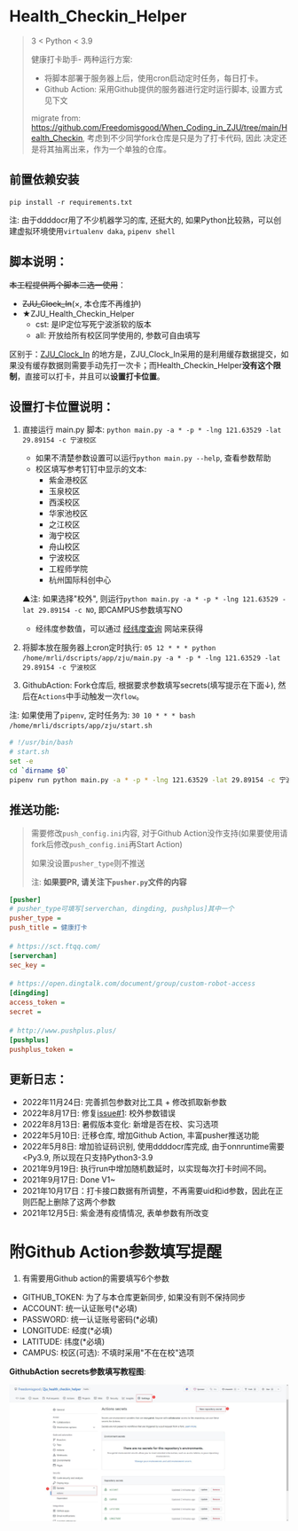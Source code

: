 # Health_Checkin_Helper
> 3 < Python < 3.9
> 
> 健康打卡助手- 两种运行方案: 
> - 将脚本部署于服务器上后，使用cron启动定时任务，每日打卡。
> - Github Action: 采用Github提供的服务器进行定时运行脚本, 设置方式见下文
> 
> migrate from: https://github.com/Freedomisgood/When_Coding_in_ZJU/tree/main/Health_Checkin, 考虑到不少同学fork仓库是只是为了打卡代码, 因此
> 决定还是将其抽离出来，作为一个单独的仓库。

## 前置依赖安装

`pip install -r requirements.txt`

注: 由于ddddocr用了不少机器学习的库, 还挺大的, 如果Python比较熟，可以创建虚拟环境使用`virtualenv daka`, `pipenv shell`
## 脚本说明：

~~本工程提供两个脚本二选一使用~~：

- ~~ZJU_Clock_In~~(×, 本仓库不再维护)
- ★ZJU_Health_Checkin_Helper
  - cst: 是IP定位写死宁波浙软的版本
  - all: 开放给所有校区同学使用的, 参数可自由填写

区别于：[ZJU_Clock_In](https://github.com/lgaheilongzi/ZJU-Clock-In) 的地方是，ZJU_Clock_In采用的是利用缓存数据提交，如果没有缓存数据则需要手动先打一次卡；而Health_Checkin_Helper**没有这个限制**，直接可以打卡，并且可以**设置打卡位置**。

## 设置打卡位置说明：

1. 直接运行 main.py 脚本: `python main.py -a * -p * -lng 121.63529 -lat 29.89154 -c 宁波校区`
   - 如果不清楚参数设置可以运行`python main.py --help`, 查看参数帮助
   - 校区填写参考钉钉中显示的文本:
     - 紫金港校区
     - 玉泉校区
     - 西溪校区
     - 华家池校区
     - 之江校区
     - 海宁校区
     - 舟山校区
     - 宁波校区
     - 工程师学院
     - 杭州国际科创中心
   
   ▲注: 如果选择"校外", 则运行`python main.py -a * -p * -lng 121.63529 -lat 29.89154 -c NO`, 即CAMPUS参数填写NO
   - 经纬度参数值，可以通过 [经纬度查询](https://map.bmcx.com/) 网站来获得
2. 将脚本放在服务器上cron定时执行: `05 12 * * * python /home/mrli/dscripts/app/zju/main.py -a * -p * -lng 121.63529 -lat 29.89154 -c 宁波校区`
3. GithubAction: Fork仓库后, 根据要求参数填写secrets(填写提示在下面↓), 然后在`Actions`中手动触发一次`flow`。

注: 如果使用了`pipenv`, 定时任务为: `30 10 * * * bash /home/mrli/dscripts/app/zju/start.sh` 
```bash
# !/usr/bin/bash
# start.sh
set -e
cd `dirname $0`
pipenv run python main.py -a * -p * -lng 121.63529 -lat 29.89154 -c 宁波校区
```

## 推送功能:
> 需要修改`push_config.ini`内容, 对于Github Action没作支持(如果要使用请fork后修改`push_config.ini`再Start Action)
>
> 如果没设置`pusher_type`则不推送
> 
> 注: **如果要PR, 请关注下`pusher.py`文件的内容**

```ini
[pusher]
# pusher_type可填写[serverchan, dingding, pushplus]其中一个
pusher_type =
push_title = 健康打卡

# https://sct.ftqq.com/
[serverchan]
sec_key =

# https://open.dingtalk.com/document/group/custom-robot-access
[dingding]
access_token =
secret =

# http://www.pushplus.plus/
[pushplus]
pushplus_token = 
```


## 更新日志：
- 2022年11月24日: 完善抓包参数对比工具 + 修改抓取新参数
- 2022年8月17日: 修复[issue#1](https://github.com/Freedomisgood/Zju_health_checkin_helper/issues/1): 校外参数错误
- 2022年8月13日: 暑假版本变化: 新增是否在校、实习选项
- 2022年5月10日: 迁移仓库, 增加Github Action, 丰富pusher推送功能
- 2022年5月8日: 增加验证码识别, 使用ddddocr库完成, 由于onnruntime需要<Py3.9, 所以现在只支持Python3-3.9
- 2021年9月19日: 执行run中增加随机数延时，以实现每次打卡时间不同。
- 2021年9月17日: Done V1~
- 2021年10月17日：打卡接口数据有所调整，不再需要uid和id参数，因此在正则匹配上删除了这两个参数
- 2021年12月5日: 紫金港有疫情情况, 表单参数有所改变

# 附Github Action参数填写提醒
1. 有需要用Github action的需要填写6个参数
- GITHUB_TOKEN: 为了与本仓库更新同步, 如果没有则不保持同步
- ACCOUNT: 统一认证账号(*必填)
- PASSWORD: 统一认证账号密码(*必填)
- LONGITUDE: 经度(*必填)
- LATITUDE: 纬度(*必填)
- CAMPUS: 校区(可选): 不填时采用"不在在校"选项

**GithubAction secrets参数填写教程图**:

![action_secret](./assets/action_secret.jpg)

